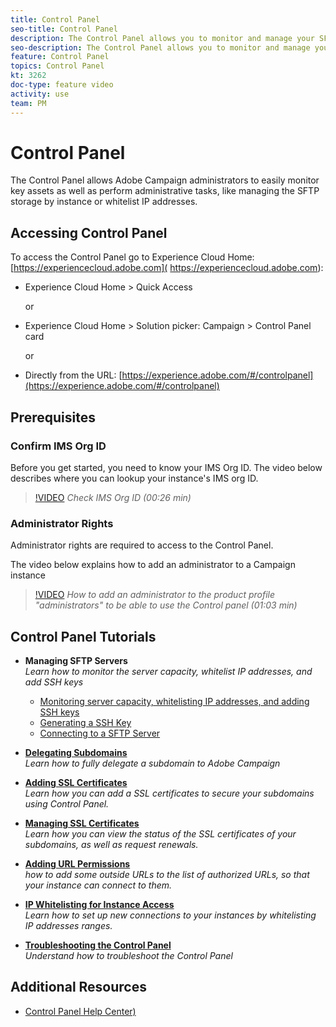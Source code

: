 ```yaml
---
title: Control Panel
seo-title: Control Panel
description: The Control Panel allows you to monitor and manage your SFTP storage by instance and whitelist IP addresses.
seo-description: The Control Panel allows you to monitor and manage your SFTP storage by instance and whitelist IP addresses.
feature: Control Panel
topics: Control Panel
kt: 3262
doc-type: feature video
activity: use
team: PM
---
```


# Control Panel

The Control Panel allows Adobe Campaign administrators to easily monitor key assets as well as perform administrative tasks, like managing the SFTP storage by instance or whitelist IP addresses.

## Accessing Control Panel

To access the Control Panel go to Experience Cloud Home: [https://experiencecloud.adobe.com]( https://experiencecloud.adobe.com):

* Experience Cloud Home > Quick Access
  
  or
* Experience Cloud Home > Solution picker: Campaign > Control Panel card
  
  or

* Directly from the URL: [https://experience.adobe.com/#/controlpanel](https://experience.adobe.com/#/controlpanel)
  
## Prerequisites

### Confirm IMS Org ID

Before you get started, you need to know your IMS Org ID. The video below describes where you can lookup your instance's IMS org ID.

>[!VIDEO](https://video.tv.adobe.com/v/27183?quality=12)
*Check IMS Org ID (00:26 min)*

### Administrator Rights

Administrator rights are required to access to the Control Panel.

The video below explains how to add an administrator to a Campaign instance

>[!VIDEO](https://video.tv.adobe.com/v/27147?quality=12)
*How to add an administrator to the product profile "administrators" to be able to use the Control panel (01:03 min)*

## Control Panel Tutorials

* **Managing SFTP Servers**
    <br>
    *Learn how to monitor the server capacity, whitelist IP addresses, and add SSH keys*

   * [Monitoring server capacity, whitelisting IP addresses, and adding SSH keys](/help/acc/monitoring-campaign-classic/control-panel/monitoring-server-capacity-whitelisting-adding-ssh-key.md)
   * [Generating a SSH Key](/help/acc/monitoring-campaign-classic/control-panel/generate-ssh-key.md)
   * [Connecting to a SFTP Server](/help/acc/monitoring-campaign-classic/control-panel/connect-to-sftp-server.md)
* **[Delegating Subdomains](/help/acc/monitoring-campaign-classic/control-panel/subdomain-delegation.md)**
    <br>
    *Learn how to fully delegate a subdomain to Adobe Campaign*

* **[Adding SSL Certificates](/help/acc/monitoring-campaign-classic/control-panel/adding-ssl-certificates.md)**
    <br>
    *Learn how you can add a SSL certificates to secure your subdomains using Control Panel.*

* **[Managing SSL Certificates](/help/acc/monitoring-campaign-classic/control-panel/managing-ssl-certificates.md)**
    <br>
    *Learn how you can view the status of the SSL certificates of your subdomains, as well as request renewals.*

* **[Adding URL Permissions](/help/acc/monitoring-campaign-classic/control-panel/adding-url-permissions.md)**
    <br>
    *how to add some outside URLs to the list of authorized URLs, so that your instance can connect to them.*

* **[IP Whitelisting for Instance Access](/help/acc/monitoring-campaign-classic/control-panel/ip-whitelisting.md)**
    <br>
    *Learn how to set up new connections to your instances by whitelisting IP addresses ranges.*

* **[Troubleshooting the Control Panel](/help/acc/monitoring-campaign-classic/control-panel/trouble-shooting.md)**
  <br>
    *Understand how to troubleshoot the Control Panel*

## Additional Resources

* [Control Panel Help Center)](https://docs.adobe.com/content/help/en/control-panel/using/control-panel-home.html)
